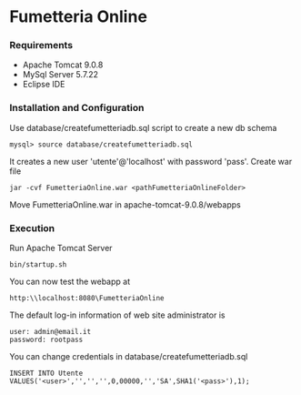 # Fumetteria Online



### Requirements
  - Apache Tomcat 9.0.8
  - MySql Server 5.7.22
  - Eclipse IDE 

### Installation and Configuration
Use database/createfumetteriadb.sql script to create a new db schema
```
mysql> source database/createfumetteriadb.sql
```
It creates a new user 'utente'@'localhost' with password 'pass'.
Create war file
```
jar -cvf FumetteriaOnline.war <pathFumetteriaOnlineFolder>
```
Move FumetteriaOnline.war in apache-tomcat-9.0.8/webapps
### Execution
Run Apache Tomcat Server
```
bin/startup.sh
```
You can now test the webapp at 
```
http:\\localhost:8080\FumetteriaOnline
```
The default log-in information of web site administrator is
```
user: admin@email.it
password: rootpass
```
You can change credentials in database/createfumetteriadb.sql
```
INSERT INTO Utente VALUES('<user>','','','',0,00000,'','SA',SHA1('<pass>'),1);
```
